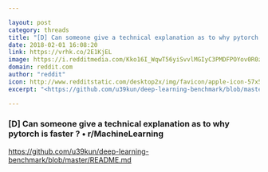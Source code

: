 ```yaml
---

layout: post
category: threads
title: "[D] Can someone give a technical explanation as to why pytorch is faster ?"
date: 2018-02-01 16:08:20
link: https://vrhk.co/2E1KjEL
image: https://i.redditmedia.com/Kko16I_WqwT56yiSvvlMGIyC3PMDFPOYov0R0zQtiZA.jpg?w=320&s=969168b96d75c7f9dbebd5cc080909ea
domain: reddit.com
author: "reddit"
icon: http://www.redditstatic.com/desktop2x/img/favicon/apple-icon-57x57.png
excerpt: "<https://github.com/u39kun/deep-learning-benchmark/blob/master/README.md>"

---
```


### [D] Can someone give a technical explanation as to why pytorch is faster ? • r/MachineLearning

<https://github.com/u39kun/deep-learning-benchmark/blob/master/README.md>
